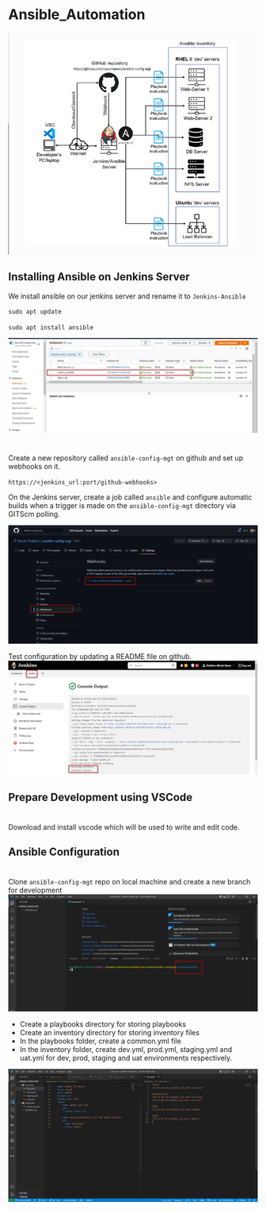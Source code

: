 # Ansible_Automation

![](./img/1.a.architecture.png)

## Installing Ansible on Jenkins Server
We install ansible on our jenkins server and rename it to `Jenkins-Ansible`

```
sudo apt update

sudo apt install ansible
```

![](./img/3.a.%20jenkins-server.jpg)
#

Create a new repository called `ansible-config-mgt` on github and set up webhooks on it.

`https://<jenkins_url:port/github-webhooks>`

On the Jenkins server, create a job called `ansible` and configure automatic builds when a trigger is made on the `ansible-config-mgt` directory via GITScm polling.

![](./img/3.b.webhooks.jpg)

Test configuration by updating a README file on github.
![](./img/3.configure_webhook_to_jenkins.jpg)

## Prepare Development using VSCode
#
Download and install vscode which will be used to write and edit code.

## Ansible Configuration
#
Clone `ansible-config-mgt` repo on local machine and create a new branch for development 
![](./img/4.new_branch.jpg)

- Create a playbooks directory for storing playbooks
- Create an inventory directory for storing inventory files
- In the playbooks folder, create a common.yml file
- In the inventory folder, create dev.yml, prod.yml, staging.yml and uat.yml for dev, prod, staging and uat environments respectively.

![](./img/4.a.directories.jpg)

